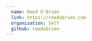 ```yaml
---
  name: Reed O'Brien
  link: https://reedobrien.com
  organization: Self
  github: reedobrien
---
```

